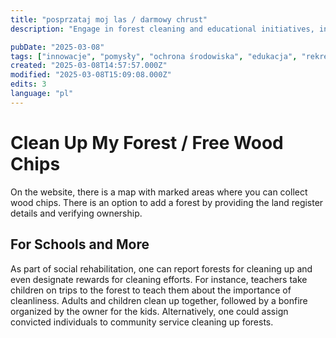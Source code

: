 ```yaml
---
title: "posprzataj moj las / darmowy chrust"
description: "Engage in forest cleaning and educational initiatives, incentivize participation"

pubDate: "2025-03-08"
tags: ["innowacje", "pomysły", "ochrona środowiska", "edukacja", "rekreacja", "społeczna rehabilitacja", "czyste lasy"]
created: "2025-03-08T14:57:57.000Z"
modified: "2025-03-08T15:09:08.000Z"
edits: 3
language: "pl"
---
```


# Clean Up My Forest / Free Wood Chips

On the website, there is a map with marked areas where you can collect wood chips. There is an option to add a forest by providing the land register details and verifying ownership. 

## For Schools and More

As part of social rehabilitation, one can report forests for cleaning up and even designate rewards for cleaning efforts. For instance, teachers take children on trips to the forest to teach them about the importance of cleanliness. Adults and children clean up together, followed by a bonfire organized by the owner for the kids. Alternatively, one could assign convicted individuals to community service cleaning up forests.
